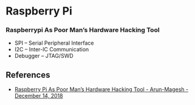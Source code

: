 # Raspberry Pi

### Raspberrypi As Poor Man’s Hardware Hacking Tool

* SPI – Serial Peripheral Interface
* I2C – Inter-IC Communication
* Debugger – JTAG/SWD


## References

* [Raspberry Pi As Poor Man’s Hardware Hacking Tool - Arun-Magesh - December 14, 2018](https://payatu.com/using-rasberrypi-as-poor-mans-hardware-hacking-tool)